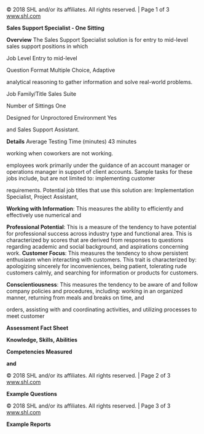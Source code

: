 © 2018 SHL and/or its affiliates. All rights reserved. | Page 1 of 3 www.shl.com

**Sales Support Specialist - One Sitting**

**Overview** The Sales Support Specialist solution is for entry to mid-level sales support positions in which

Job Level Entry to mid-level

Question Format Multiple Choice, Adaptive

analytical reasoning to gather information and solve real-world problems.

Job Family/Title Sales Suite

Number of Sittings One

Designed for Unproctored Environment Yes

and Sales Support Assistant.

**Details** Average Testing Time (minutes) 43 minutes

working when coworkers are not working.

employees work primarily under the guidance of an account manager or operations manager in support of client accounts. Sample tasks for these jobs include, but are not limited to: implementing customer

requirements. Potential job titles that use this solution are: Implementation Specialist, Project Assistant,

**Working with Information**: This measures the ability to efficiently and effectively use numerical and

**Professional Potential**: This is a measure of the tendency to have potential for professional success across industry type and functional area. This is characterized by scores that are derived from responses to questions regarding academic and social background, and aspirations concerning work. **Customer Focus**: This measures the tendency to show persistent enthusiasm when interacting with customers. This trait is characterized by: apologizing sincerely for inconveniences, being patient, tolerating rude customers calmly, and searching for information or products for customers.

**Conscientiousness**: This measures the tendency to be aware of and follow company policies and procedures, including: working in an organized manner, returning from meals and breaks on time, and

orders, assisting with and coordinating activities, and utilizing processes to meet customer

**Assessment Fact Sheet**

**Knowledge, Skills, Abilities** 

**Competencies Measured**

**and** 

© 2018 SHL and/or its affiliates. All rights reserved. | Page 2 of 3 www.shl.com

**Example Questions**

© 2018 SHL and/or its affiliates. All rights reserved. | Page 3 of 3 www.shl.com

**Example Reports**